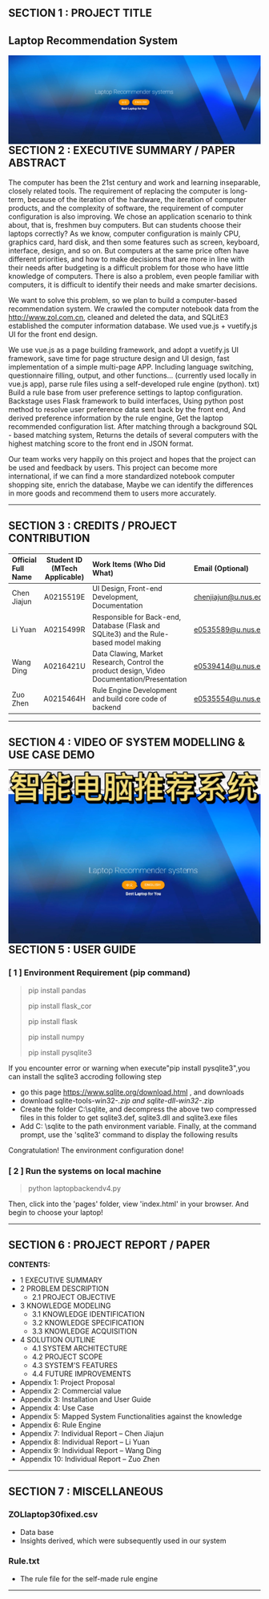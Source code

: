 ﻿## SECTION 1 : PROJECT TITLE
## Laptop Recommendation System

<img src="SystemCode\laptopbackendv40\pages/read1.jpg"
     style="float: left; margin-right: 0px;" />

---

## SECTION 2 : EXECUTIVE SUMMARY / PAPER ABSTRACT

The computer has been the 21st century and work and learning inseparable, closely related tools. The requirement of replacing the computer is long-term, because of the iteration of the hardware, the iteration of computer products, and the complexity of software, the requirement of computer configuration is also improving. We chose an application scenario to think about, that is, freshmen buy computers. But can students choose their laptops correctly? As we know, computer configuration is mainly CPU, graphics card, hard disk, and then some features such as screen, keyboard, interface, design, and so on. But computers at the same price often have different priorities, and how to make decisions that are more in line with their needs after budgeting is a difficult problem for those who have little knowledge of computers. There is also a problem, even people familiar with computers, it is difficult to identify their needs and make smarter decisions.


We want to solve this problem, so we plan to build a computer-based recommendation system. We crawled the computer notebook data from the http://www.zol.com.cn, cleaned and deleted the data, and SQLitE3 established the computer information database. We used vue.js + vuetify.js UI for the front end design.


We use vue.js as a page building framework, and adopt a vuetify.js UI framework, save time for page structure design and UI design, fast implementation of a simple multi-page APP. Including language switching, questionnaire filling, output, and other functions... (currently used locally in vue.js app), parse rule files using a self-developed rule engine (python). txt) Build a rule base from user preference settings to laptop configuration. Backstage uses Flask framework to build interfaces, Using python post method to resolve user preference data sent back by the front end, And derived preference information by the rule engine, Get the laptop recommended configuration list. After matching through a background SQL - based matching system, Returns the details of several computers with the highest matching score to the front end in JSON format.

Our team works very happily on this project and hopes that the project can be used and feedback by users. This project can become more international, if we can find a more standardized notebook computer shopping site, enrich the database, Maybe we can identify the differences in more goods and recommend them to users more accurately.

---

## SECTION 3 : CREDITS / PROJECT CONTRIBUTION

| Official Full Name  | Student ID (MTech Applicable)  | Work Items (Who Did What) | Email (Optional) |
| :------------ |:---------------:| :-----| :-----|
| Chen Jiajun | A0215519E | UI Design, Front-end Development, Documentation | chenjiajun@u.nus.edu |
| Li Yuan | A0215499R | Responsible for Back-end, Database (Flask and SQLite3) and the Rule-based model making | e0535589@u.nus.edu |
| Wang Ding | A0216421U | Data Clawing, Market Research, Control the product design, Video Documentation/Presentation | e0539414@u.nus.edu |
| Zuo Zhen           | A0215464H | Rule Engine Development and build core code of backend | e0535554@u.nus.edu |

---

## SECTION 4 : VIDEO OF SYSTEM MODELLING & USE CASE DEMO

<img src="SystemCode\laptopbackendv40\pages/read2.jpg"
     style="float: left; margin-right: 0px;" />

---

## SECTION 5 : USER GUIDE

### [ 1 ] Environment Requirement (pip command)

> pip install pandas
>
> pip install flask_cor
>
> pip install flask
>
> pip install numpy
>
> pip install pysqlite3

If you encounter error or warning when execute"pip install pysqlite3",you can install the sqlite3 accroding following step

- go this page https://www.sqlite.org/download.html , and downloads
- download sqlite-tools-win32-*.zip and sqlite-dll-win32-*.zip
- Create the folder C:\sqlite, and decompress the above two compressed files in this folder to get sqlite3.def, sqlite3.dll and sqlite3.exe files
- Add C: \sqlite to the path environment variable. Finally, at the command prompt, use the 'sqlite3' command to display the following results

Congratulation! The environment configuration done!

### [ 2 ] Run the systems on local machine

> python laptopbackendv4.py

Then, click into the 'pages' folder, view 'index.html' in your browser. And begin to choose your laptop!

---
## SECTION 6 : PROJECT REPORT / PAPER

**CONTENTS:**

- 1 EXECUTIVE SUMMARY
- 2 PROBLEM DESCRIPTION
	- 2.1 PROJECT OBJECTIVE
- 3 KNOWLEDGE MODELING
  - 3.1 KNOWLEDGE IDENTIFICATION
  - 3.2 KNOWLEDGE SPECIFICATION
  - 3.3 KNOWLEDGE ACQUISITION
- 4 SOLUTION OUTLINE
  - 4.1 SYSTEM ARCHITECTURE
  - 4.2 PROJECT SCOPE
  - 4.3 SYSTEM'S FEATURES
  - 4.4 FUTURE IMPROVEMENTS
- Appendix 1: Project Proposal
- Appendix 2: Commercial value
- Appendix 3: Installation and User Guide
- Appendix 4: Use Case
- Appendix 5: Mapped System Functionalities against the knowledge
- Appendix 6: Rule Engine
- Appendix 7: Individual Report – Chen Jiajun
- Appendix 8: Individual Report – Li Yuan
- Appendix 9: Individual Report – Wang Ding
- Appendix 10: Individual Report – Zuo Zhen

---
## SECTION 7 : MISCELLANEOUS

### ZOLlaptop30fixed.csv
* Data base
* Insights derived, which were subsequently used in our system

### Rule.txt

- The rule file for the self-made rule engine

---



